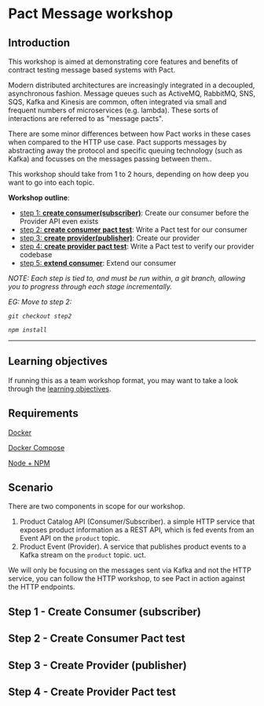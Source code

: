 # Pact Message workshop

## Introduction

This workshop is aimed at demonstrating core features and benefits of contract testing message based systems with Pact.


Modern distributed architectures are increasingly integrated in a decoupled, asynchronous fashion. Message queues such as ActiveMQ, RabbitMQ, SNS, SQS, Kafka and Kinesis are common, often integrated via small and frequent numbers of microservices (e.g. lambda). These sorts of interactions are referred to as "message pacts".

There are some minor differences between how Pact works in these cases when compared to the HTTP use case. Pact supports messages by abstracting away the protocol and specific queuing technology (such as Kafka) and focusses on the messages passing between them..

This workshop should take from 1 to 2 hours, depending on how deep you want to go into each topic.

**Workshop outline**:

- [step 1: **create consumer(subscriber)**](https://github.com/pact-foundation/pact-workshop-js/tree/step1#step-1---simple-consumer-calling-provider): Create our consumer before the Provider API even exists
- [step 2: **create consumer pact test**](https://github.com/pact-foundation/pact-workshop-js/tree/step3#step-3---pact-to-the-rescue): Write a Pact test for our consumer
- [step 3: **create provider(publisher)**](https://github.com/pact-foundation/pact-workshop-js/tree/step3#step-3---pact-to-the-rescue): Create our provider
- [step 4: **create provider pact test**](https://github.com/pact-foundation/pact-workshop-js/tree/step3#step-3---pact-to-the-rescue): Write a Pact test to verify our provider codebase
- [step 5: **extend consumer**](https://github.com/pact-foundation/pact-workshop-js/tree/step5#step-5---back-to-the-client-we-go): Extend our consumer

_NOTE: Each step is tied to, and must be run within, a git branch, allowing you to progress through each stage incrementally._

_EG: Move to step 2:_

_`git checkout step2`_

_`npm install`_

<hr/>

## Learning objectives

If running this as a team workshop format, you may want to take a look through the [learning objectives](./LEARNING.md).

## Requirements

[Docker](https://www.docker.com)

[Docker Compose](https://docs.docker.com/compose/install/)

[Node + NPM](https://nodejs.org/en/)

## Scenario

There are two components in scope for our workshop.

1. Product Catalog API (Consumer/Subscriber). a simple HTTP service that exposes product information as a REST API, which is fed events from an Event API on the `product` topic.
2. Product Event (Provider). A service that publishes product events to a Kafka stream on the `product` topic.
uct.

We will only be focusing on the messages sent via Kafka and not the HTTP service, you can follow the HTTP workshop, to see Pact in action against the HTTP endpoints.

## Step 1 - Create Consumer (subscriber)
## Step 2 - Create Consumer Pact test
## Step 3 - Create Provider (publisher)
## Step 4 - Create Provider Pact test
